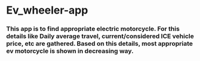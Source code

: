 # Ev_wheeler-app

### This app is to find appropriate electric motorcycle. For this details like Daily average travel, current/considered ICE vehicle price, etc are gathered. Based on this details, most appropriate ev motorcycle is shown in decreasing way.
